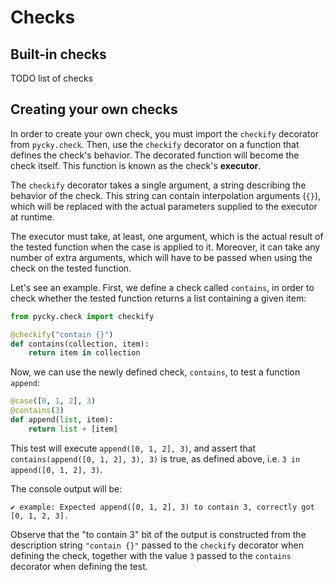 # Checks

## Built-in checks

TODO list of checks


## Creating your own checks

In order to create your own check, you must import the `checkify` decorator from `pycky.check`.
Then, use the `checkify` decorator on a function that defines the check's behavior.
The decorated function will become the check itself.
This function is known as the check's **executor**.

The `checkify` decorator takes a single argument, a string describing the behavior of the check.
This string can contain interpolation arguments (`{}`), which will be replaced with the actual parameters supplied to the executor at runtime.

The executor must take, at least, one argument, which is the actual result of the tested function when the case is applied to it.
Moreover, it can take any number of extra arguments, which will have to be passed when using the check on the tested function.

Let's see an example.
First, we define a check called `contains`, in order to check whether the tested function returns a list containing a given item:

```python
from pycky.check import checkify

@checkify("contain {}")
def contains(collection, item):
    return item in collection
```

Now, we can use the newly defined check, `contains`, to test a function `append`:

```python
@case([0, 1, 2], 3)
@contains(3)
def append(list, item):
    return list + [item]
```

This test will execute `append([0, 1, 2], 3)`, and assert that `contains(append([0, 1, 2], 3), 3)` is true, as defined above, i.e. `3 in append([0, 1, 2], 3)`.

The console output will be:

```
✔ example: Expected append([0, 1, 2], 3) to contain 3, correctly got [0, 1, 2, 3].
```

Observe that the "to contain 3" bit of the output is constructed from the description string `"contain {}"` passed to the `checkify` decorator when defining the check, together with the value `3` passed to the `contains` decorator when defining the test.
